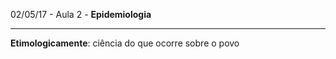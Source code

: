 02/05/17 - Aula 2 - **Epidemiologia**

---

**Etimologicamente**: ciência do que ocorre sobre o povo

